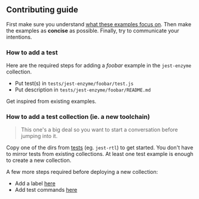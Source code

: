 ## Contributing guide

First make sure you understand [what these examples focus on](https://github.com/skidding/react-testing-examples/blob/master/WHATSTHIS.md#whats-the-focus). Then make the examples as **concise** as possible. Finally, try to communicate your intentions.

### How to add a test

Here are the required steps for adding a _foobar_ example in the `jest-enzyme` collection.

- Put test(s) in `tests/jest-enzyme/foobar/test.js`
- Put description in `tests/jest-enzyme/foobar/README.md`

Get inspired from existing examples.

### How to add a test collection (ie. a new toolchain)

> This one's a big deal so you want to start a conversation before jumping into it.

Copy one of the dirs from [tests](tests) (eg. `jest-rtl`) to get started. You don't have to mirror tests from existing collections. At least one test example is enough to create a new collection.

A few more steps required before deploying a new collection:

- Add a label [here](https://github.com/skidding/react-testing-examples/blob/bd01b2e8a2a5f9fd7446e781f2026e191326afcf/ui/shared/testKinds.js#L8-L9)
- Add test commands [here](https://github.com/skidding/react-testing-examples/blob/master/package.json#L4-L7)
